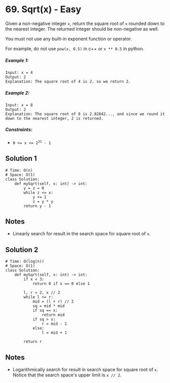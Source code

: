 # 69. Sqrt(x) - Easy

Given a non-negative integer `x`, return the square root of `x` rounded down to the nearest integer. The returned integer should be non-negative as well.

You must not use any built-in exponent function or operator.

For example, do not use `pow(x, 0.5)` in c++ or `x ** 0.5` in python.


##### Example 1:

```
Input: x = 4
Output: 2
Explanation: The square root of 4 is 2, so we return 2.
```

##### Example 2:

```
Input: x = 8
Output: 2
Explanation: The square root of 8 is 2.82842..., and since we round it down to the nearest integer, 2 is returned.
```

##### Constraints:

- <code>0 <= x <= 2<sup>31</sup> - 1</code>

## Solution 1

```
# Time: O(n)
# Space: O(1)
class Solution:
    def mySqrt(self, x: int) -> int:
        y = z = 0
        while z <= x:
            y += 1
            z = y * y
        return y - 1
```

## Notes
- Linearly search for result in the search space for square root of `x`.

## Solution 2

```
# Time: O(log(n))
# Space: O(1)
class Solution:
    def mySqrt(self, x: int) -> int:
        if x < 3:
            return 0 if x == 0 else 1
        
        l, r = 2, x // 2
        while l <= r:
            mid = (l + r) // 2
            sq = mid * mid
            if sq == x:
                return mid
            if sq > x:
                r = mid - 1
            else:
                l = mid + 1
        
        return r
```

## Notes
- Logarithmically search for result in search space for square root of `x`. Notice that the search space's upper limit is `x // 2`.